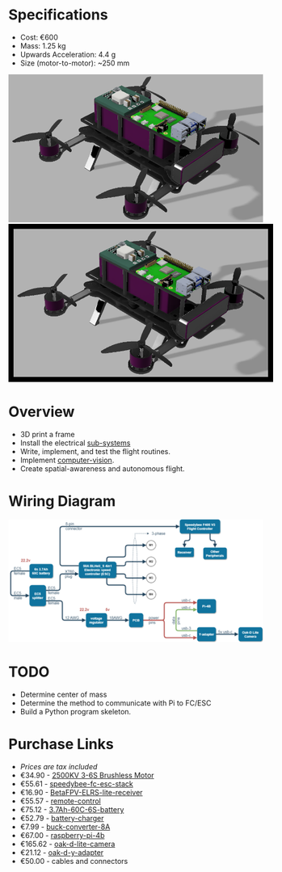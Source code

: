 # Specifications
* Cost: €600
* Mass: 1.25 kg
* Upwards Acceleration: 4.4 g
* Size (motor-to-motor): ~250 mm

![3d-drone-render](https://github.com/MichaelThamm/autonomous-drone/blob/main/mechanical-design/3d-render.png)
<img src="https://github.com/MichaelThamm/autonomous-drone/blob/main/mechanical-design/3d-render.png" alt="your-image-description" style="border: 10px solid  black;">

# Overview
* 3D print a frame
* Install the electrical [sub-systems](https://github.com/MichaelThamm/drone-project/tree/main/sub-systems)
* Write, implement, and test the flight routines.
* Implement [computer-vision](https://github.com/MichaelThamm/drone-project/tree/main/sub-systems/vision).
* Create spatial-awareness and autonomous flight.

# Wiring Diagram
![wiring-diagram](electrical-design/wiring-diagram.png)

# TODO
* Determine center of mass
* Determine the method to communicate with Pi to FC/ESC
* Build a Python program skeleton.

# Purchase Links
* _Prices are tax included_
* €34.90 - [2500KV 3-6S Brushless Motor](https://www.banggood.com/4X-Racerstar-2207-BR2207S-Fire-Edition-2500KV-3-6S-Brushless-Motor-For-RC-Drone-FPV-Racing-Frame-Kit-p-1284981.html?utm_source=googleshopping&utm_medium=cpc_organic&gmcCountry=AT&utm_content=minha&utm_campaign=aceng-pmax-at-en-pc&currency=EUR&cur_warehouse=CN&createTmp=1&utm_source=googleshopping&utm_medium=cpc_eu&utm_content=lynna&utm_campaign=aceng-pmax-at-en-top5ca1-220705&ad_id=&gclid=CjwKCAjwrranBhAEEiwAzbhNtclSIyOhJE-qOn81EOJPpisrpuhJdMc0ZsXfh0jFA0ho2sGsMIhjzhoCMK4QAvD_BwE)
* €55.61 - [speedybee-fc-esc-stack](https://www.speedybee.com/speedybee-f405-v3-bls-50a-30x30-fc-esc-stack/)
* €16.90 - [BetaFPV-ELRS-lite-receiver](https://www.drone-fpv-racer.com/en/elrs-lite-receiver-by-betafpv-9218.html#/10019-antenna-tower_antenna)
* €55.57 - [remote-control](https://betafpv.com/products/literadio-3-radio-transmitter)
* €75.12 - [3.7Ah-60C-6S-battery](https://rc-innovations.es/shop/gea37006s60e5-gens-ace-3700mah-6s-22-2v-60c-lipo-battery-10298?page=3&category=356&attrib=&attrib=&attrib=24-122#attr=7464,7465,7466)
* €52.79 - [battery-charger](https://www.amazon.com/Charger-Battery-Balance-Discharger-Adapter/dp/B07R18YNZQ/ref=sr_1_5?keywords=6s+lipo+battery+charger&qid=1693670594&sr=8-5)
* €7.99 - [buck-converter-8A](https://www.deliversafev.com/voltage-regulator-buck-converter-8a100w-dc4540v-step-down-volt-convert-module-p-127431.htm)
* €67.00 - [raspberry-pi-4b](https://www.amazon.de/-/en/Raspberry-ARM-Cortex-A72-WLAN-ac-Bluetooth-Micro-HDMI-Single/dp/B07TC2BK1X/ref=sr_1_4?keywords=raspberry%2Bpi&qid=1691395648&sr=8-4&th=1)
* €165.62 - [oak-d-lite-camera](https://www.amazon.ca/Luxonis-Oak-D-Lite-Auto-Focus-Robotics-Camera/dp/B09T5FY68V/ref=sr_1_1?crid=I6IRGSS96H7E&keywords=Luxonis+Oak-D+LITE&qid=1693125367&sprefix=luxonis+oak-d+lite%2Caps%2C201&sr=8-1)
* €21.12 - [oak-d-y-adapter](https://shop.luxonis.com/collections/accessories/products/oak-y-adapter)
* €50.00 - cables and connectors